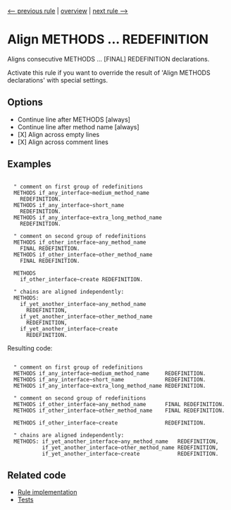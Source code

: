 [<-- previous rule](AlignMethodsForTestingRule.md) | [overview](../rules.md) | [next rule -->](AlignAliasesForRule.md)

# Align METHODS ... REDEFINITION

Aligns consecutive METHODS ... \[FINAL\] REDEFINITION declarations.

Activate this rule if you want to override the result of 'Align METHODS declarations' with special settings.

## Options

* Continue line after METHODS \[always\]
* Continue line after method name \[always\]
* \[X\] Align across empty lines
* \[X\] Align across comment lines

## Examples


```ABAP

  " comment on first group of redefinitions
  METHODS if_any_interface~medium_method_name
    REDEFINITION.
  METHODS if_any_interface~short_name
    REDEFINITION.
  METHODS if_any_interface~extra_long_method_name
    REDEFINITION.

  " comment on second group of redefinitions
  METHODS if_other_interface~any_method_name
    FINAL REDEFINITION.
  METHODS if_other_interface~other_method_name
    FINAL REDEFINITION.

  METHODS
    if_other_interface~create REDEFINITION.

  " chains are aligned independently:
  METHODS:
    if_yet_another_interface~any_method_name
      REDEFINITION,
    if_yet_another_interface~other_method_name
      REDEFINITION,
    if_yet_another_interface~create
      REDEFINITION.

```

Resulting code:

```ABAP

  " comment on first group of redefinitions
  METHODS if_any_interface~medium_method_name     REDEFINITION.
  METHODS if_any_interface~short_name             REDEFINITION.
  METHODS if_any_interface~extra_long_method_name REDEFINITION.

  " comment on second group of redefinitions
  METHODS if_other_interface~any_method_name      FINAL REDEFINITION.
  METHODS if_other_interface~other_method_name    FINAL REDEFINITION.

  METHODS if_other_interface~create               REDEFINITION.

  " chains are aligned independently:
  METHODS: if_yet_another_interface~any_method_name   REDEFINITION,
           if_yet_another_interface~other_method_name REDEFINITION,
           if_yet_another_interface~create            REDEFINITION.
```

## Related code

* [Rule implementation](../../com.sap.adt.abapcleaner/src/com/sap/adt/abapcleaner/rules/alignment/AlignMethodsRedefinitionRule.java)
* [Tests](../../test/com.sap.adt.abapcleaner.test/src/com/sap/adt/abapcleaner/rules/alignment/AlignMethodsRedefinitionTest.java)

